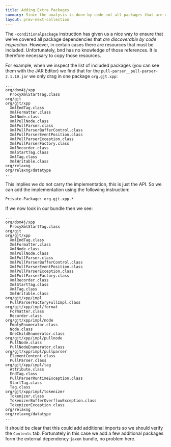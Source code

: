```yaml
---
title: Adding Extra Packages 
summary: Since the analysis is done by code not all packages that are required are found.
layout: prev-next-collection
---
```


The `-conditionalpackage` instruction has given us a nice way to ensure that we've covered all package dependencies that _are discoverable by code inspection_. However, in certain cases there are resources that must be included. Unfortunately, bnd has no knowledge of those references. It is therefore necessary to copy those resources. 

For example, when we inspect the list of included packages (you can see them with the JAR Editor) we find that for the   `pull-parser__pull-parser-2.1.10.jar` we only drag in one package `org.gjt.xpp`:

	...
	org/dom4j/xpp
	  ProxyXmlStartTag.class
	org/gjt
	org/gjt/xpp
	  XmlEndTag.class
	  XmlFormatter.class
	  XmlNode.class
	  XmlPullNode.class
	  XmlPullParser.class
	  XmlPullParserBufferControl.class
	  XmlPullParserEventPosition.class
	  XmlPullParserException.class
	  XmlPullParserFactory.class
	  XmlRecorder.class
	  XmlStartTag.class
	  XmlTag.class
	  XmlWritable.class
	org/relaxng
	org/relaxng/datatype
	...

This implies we do not carry the implementation, this is just the API. So we can add the implementation using the following instruction:

	Private-Package: org.gjt.xpp.*

If we now look in our bundle then we see:

	...
	org/dom4j/xpp
	  ProxyXmlStartTag.class
	org/gjt
	org/gjt/xpp
	  XmlEndTag.class
	  XmlFormatter.class
	  XmlNode.class
	  XmlPullNode.class
	  XmlPullParser.class
	  XmlPullParserBufferControl.class
	  XmlPullParserEventPosition.class
	  XmlPullParserException.class
	  XmlPullParserFactory.class
	  XmlRecorder.class
	  XmlStartTag.class
	  XmlTag.class
	  XmlWritable.class
	org/gjt/xpp/impl
	  PullParserFactoryFullImpl.class
	org/gjt/xpp/impl/format
	  Formatter.class
	  Recorder.class
	org/gjt/xpp/impl/node
	  EmptyEnumerator.class
	  Node.class
	  OneChildEnumerator.class
	org/gjt/xpp/impl/pullnode
	  PullNode.class
	  PullNodeEnumerator.class
	org/gjt/xpp/impl/pullparser
	  ElementContent.class
	  PullParser.class
	org/gjt/xpp/impl/tag
	  Attribute.class
	  EndTag.class
	  PullParserRuntimeException.class
	  StartTag.class
	  Tag.class
	org/gjt/xpp/impl/tokenizer
	  Tokenizer.class
	  TokenizerBufferOverflowException.class
	  TokenizerException.class
	org/relaxng
	org/relaxng/datatype
	...

It should be clear that this could add additional imports so we should verify the `Contents` tab. Fortunately in this case we add a few additional packages form the external dependency `jaxen` bundle, no problem here.

[DOM4J]: http://jpm4j.org/#!/p/org.jdom/jdom
[JPM4J]: http://jpm4j.org/
[-conditionalpackage]: http://bnd.bndtools.org/instructions/conditionalpackage.html
[blog]: http://njbartlett.name/2014/05/26/static-linking.html
[133 Service Loader Mediator Specification]: http://blog.osgi.org/2013/02/javautilserviceloader-in-osgi.html
[semanticaly versioned]: http://bnd.bndtools.org/chapters/170-versioning.html 
[135.3 osgi.contract Namespace]: http://blog.osgi.org/2013/08/osgi-contracts-wonkish.html
[BSD style license]: http://dom4j.sourceforge.net/dom4j-1.6.1/license.html
[supernodes of small worlds]: https://en.wikipedia.org/wiki/Small-world_network
[OSGiSemVer]: https://www.osgi.org/wp-content/uploads/SemanticVersioning.pdf
[osgi.enroute.examples.wrapping.dom4j.adapter]: https://github.com/osgi/osgi.enroute.examples/tree/485624f6cb66df91f668d6eb9a5c8e491312c8c4/osgi.enroute.examples.wrapping.dom4j.adapter